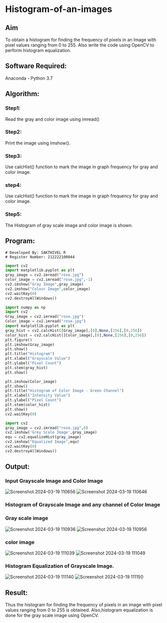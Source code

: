 # Histogram-of-an-images
## Aim
To obtain a histogram for finding the frequency of pixels in an Image with pixel values ranging from 0 to 255. Also write the code using OpenCV to perform histogram equalization.

## Software Required:
Anaconda - Python 3.7

## Algorithm:
### Step1:
Read the gray and color image using imread()

### Step2:
Print the image using imshow().

### Step3:
Use calcHist() function to mark the image in graph frequency for gray and color image.

### step4:
Use calcHist() function to mark the image in graph frequency for gray and color image.

### Step5:
The Histogram of gray scale image and color image is shown.


## Program:
```
# Developed By: SAKTHIVEL R 
# Register Number: 212222100044 
```
```python
import cv2
import matplotlib.pyplot as plt
gray_image = cv2.imread("rose.jpg")
color_image = cv2.imread("rose.jpg",-1)
cv2.imshow("Gray Image",gray_image)
cv2.imshow("Colour Image",color_image)
cv2.waitKey(0)
cv2.destroyAllWindows()
```
```python
import numpy as np
import cv2
Gray_image = cv2.imread("rose.jpg")
Color_image = cv2.imread("rose.jpg")
import matplotlib.pyplot as plt
gray_hist = cv2.calcHist([Gray_image],[0],None,[256],[0,256])
color_hist = cv2.calcHist([Color_image],[0],None,[256],[0,256])
plt.figure()
plt.imshow(Gray_image)
plt.show()
plt.title("Histogram")
plt.xlabel("Grayscale Value")
plt.ylabel("Pixel Count")
plt.stem(gray_hist)
plt.show()
```
```python
plt.imshow(Color_image)
plt.show()
plt.title("Histogram of Color Image - Green Channel")
plt.xlabel("Intensity Value")
plt.ylabel("Pixel Count")
plt.stem(color_hist)
plt.show()
cv2.waitKey(0)
```
```python
import cv2
gray_image = cv2.imread("rose.jpg",0)
cv2.imshow('Grey Scale Image',gray_image)
equ = cv2.equalizeHist(gray_image)
cv2.imshow("Equalized Image",equ)
cv2.waitKey(0)
cv2.destroyAllWindows()
```





## Output:
### Input Grayscale Image and Color Image
![Screenshot 2024-03-19 110656](https://github.com/Gokul0117/Histogram-of-an-images/assets/121165938/47d99e12-5154-4d45-8aa4-4e7d88dcde12) ![Screenshot 2024-03-19 110646](https://github.com/Gokul0117/Histogram-of-an-images/assets/121165938/35ccc03e-0235-4563-877b-51a52b5ec880)



### Histogram of Grayscale Image and any channel of Color Image
### Gray scale image
![Screenshot 2024-03-19 110936](https://github.com/Gokul0117/Histogram-of-an-images/assets/121165938/fc69ba51-8f79-4180-a6cf-f2f91855f5c3)
![Screenshot 2024-03-19 110956](https://github.com/Gokul0117/Histogram-of-an-images/assets/121165938/3b169b2b-ae62-4003-83bb-9fe053280058)

### color image
![Screenshot 2024-03-19 111039](https://github.com/Gokul0117/Histogram-of-an-images/assets/121165938/d69c8d3b-63b9-4f16-9974-156785d369d2)
![Screenshot 2024-03-19 111049](https://github.com/Gokul0117/Histogram-of-an-images/assets/121165938/bf9e4654-b473-4e58-8ea3-303e22c5605c)



### Histogram Equalization of Grayscale Image.

![Screenshot 2024-03-19 111140](https://github.com/Gokul0117/Histogram-of-an-images/assets/121165938/d3570f97-6c61-47c3-b7d1-063cce684bb8) ![Screenshot 2024-03-19 111150](https://github.com/Gokul0117/Histogram-of-an-images/assets/121165938/c2dd52bb-d65f-402d-8973-b9de6bc4260d)




## Result: 
Thus the histogram for finding the frequency of pixels in an image with pixel values ranging from 0 to 255 is obtained. Also,histogram equalization is done for the gray scale image using OpenCV.

